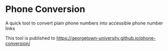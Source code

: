 # Phone Conversion

A quick tool to convert plain phone numbers into accessible phone number links

This tool is published to https://georgetown-university.github.io/phone-conversion/
